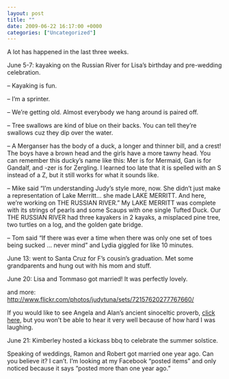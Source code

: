 ```yaml
---
layout: post
title: ""
date: 2009-06-22 16:17:00 +0000
categories: ["Uncategorized"]
---
```


A lot has happened in the last three weeks. 

June 5-7: kayaking on the Russian River for Lisa’s birthday and pre-wedding celebration.

– Kayaking is fun.

– I’m a sprinter.

– We’re getting old. Almost everybody we hang around is paired off.

– Tree swallows are kind of blue on their backs. You can tell they’re swallows cuz they dip over the water.

– A Merganser has the body of a duck, a longer and thinner bill, and a crest! The boys have a brown head and the girls have a more tawny head. You can remember this ducky’s name like this: Mer is for Mermaid, Gan is for Gandalf, and -zer is for Zergling. I learned too late that it is spelled with an S instead of a Z, but it still works for what it sounds like.

– Mike said “I’m understanding Judy’s style more, now. She didn’t just make a representation of Lake Merritt… she made LAKE MERRITT. And here, we’re working on THE RUSSIAN RIVER.” My LAKE MERRITT was complete with its strings of pearls and some Scaups with one single Tufted Duck. Our THE RUSSIAN RIVER had three kayakers in 2 kayaks, a misplaced pine tree, two turtles on a log, and the golden gate bridge.

– Tom said “If there was ever a time when there was only one set of toes being sucked … never mind” and Lydia giggled for like 10 minutes.

June 13: went to Santa Cruz for F’s cousin’s graduation. Met some grandparents and hung out with his mom and stuff.

June 20: Lisa and Tommaso got married! It was perfectly lovely.

  

and more: http://www.flickr.com/photos/judytuna/sets/72157620277767660/

If you would like to see Angela and Alan’s ancient sinoceltic proverb, [click here](http://www.flickr.com/photos/judytuna/3647379381/), but you won’t be able to hear it very well because of how hard I was laughing.

June 21: Kimberley hosted a kickass bbq to celebrate the summer solstice.

Speaking of weddings, Ramon and Robert got married one year ago. Can you believe it? I can’t. I’m looking at my Facebook “posted items” and only noticed because it says “posted more than one year ago.”